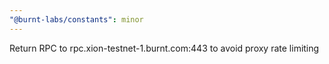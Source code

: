 ```yaml
---
"@burnt-labs/constants": minor
---
```


Return RPC to rpc.xion-testnet-1.burnt.com:443 to avoid proxy rate limiting 
